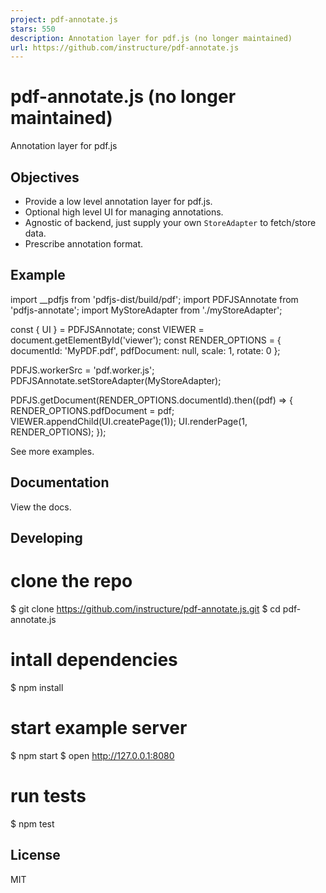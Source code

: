 ```yaml
---
project: pdf-annotate.js
stars: 550
description: Annotation layer for pdf.js (no longer maintained)
url: https://github.com/instructure/pdf-annotate.js
---
```


pdf-annotate.js (no longer maintained)
======================================

Annotation layer for pdf.js

Objectives
----------

-   Provide a low level annotation layer for pdf.js.
-   Optional high level UI for managing annotations.
-   Agnostic of backend, just supply your own `StoreAdapter` to fetch/store data.
-   Prescribe annotation format.

Example
-------

import \_\_pdfjs from 'pdfjs-dist/build/pdf';
import PDFJSAnnotate from 'pdfjs-annotate';
import MyStoreAdapter from './myStoreAdapter';

const { UI } \= PDFJSAnnotate;
const VIEWER \= document.getElementById('viewer');
const RENDER\_OPTIONS \= {
  documentId: 'MyPDF.pdf',
  pdfDocument: null,
  scale: 1,
  rotate: 0
};

PDFJS.workerSrc \= 'pdf.worker.js';
PDFJSAnnotate.setStoreAdapter(MyStoreAdapter);

PDFJS.getDocument(RENDER\_OPTIONS.documentId).then((pdf) \=> {
  RENDER\_OPTIONS.pdfDocument \= pdf;
  VIEWER.appendChild(UI.createPage(1));
  UI.renderPage(1, RENDER\_OPTIONS);
});

See more examples.

Documentation
-------------

View the docs.

Developing
----------

# clone the repo
$ git clone https://github.com/instructure/pdf-annotate.js.git
$ cd pdf-annotate.js

# intall dependencies
$ npm install

# start example server
$ npm start
$ open http://127.0.0.1:8080

# run tests
$ npm test

License
-------

MIT
